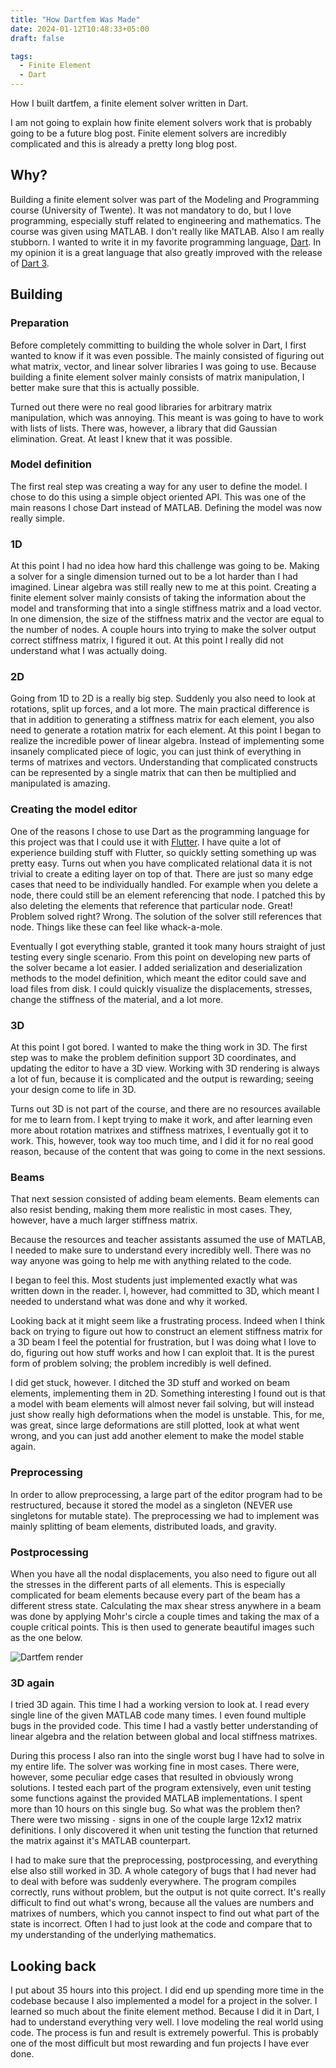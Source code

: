 ```yaml
---
title: "How Dartfem Was Made"
date: 2024-01-12T10:48:33+05:00
draft: false

tags:
  - Finite Element
  - Dart
---
```

How I built dartfem, a finite element solver written in Dart.

I am not going to explain how finite element solvers work that is probably going to be a future blog post. Finite element solvers are incredibly complicated and this is already a pretty long blog post.

## Why?

Building a finite element solver was part of the Modeling and Programming course (University of Twente).
It was not mandatory to do, but I love programming, especially stuff related to engineering and mathematics.
The course was given using MATLAB. I don't really like MATLAB. Also I am really stubborn. I wanted to write it in my favorite programming language, [Dart](https://dart.dev/). In my opinion it is a great language that also greatly improved with the release of [Dart 3](https://medium.com/dartlang/announcing-dart-3-53f065a10635).

## Building

### Preparation

Before completely committing to building the whole solver in Dart, I first wanted to know if it was even possible. The mainly consisted of figuring out what matrix, vector, and linear solver libraries I was going to use. Because building a finite element solver mainly consists of matrix manipulation, I better make sure that this is actually possible.

Turned out there were no real good libraries for arbitrary matrix manipulation, which was annoying. This meant is was going to have to work with lists of lists. There was, however, a library that did Gaussian elimination. Great. At least I knew that it was possible.

### Model definition

The first real step was creating a way for any user to define the model. I chose to do this using a simple object oriented API. This was one of the main reasons I chose Dart instead of MATLAB. Defining the model was now really simple.

### 1D

At this point I had no idea how hard this challenge was going to be. Making a solver for a single dimension turned out to be a lot harder than I had imagined. Linear algebra was still really new to me at this point. Creating a finite element solver mainly consists of taking the information about the model and transforming that into a single stiffness matrix and a load vector. In one dimension, the size of the stiffness matrix and the vector are equal to the number of nodes. A couple hours into trying to make the solver output correct stiffness matrix, I figured it out. At this point I really did not understand what I was actually doing.

### 2D

Going from 1D to 2D is a really big step. Suddenly you also need to look at rotations, split up forces, and a lot more. The main practical difference is that in addition to generating a stiffness matrix for each element, you also need to generate a rotation matrix for each element. At this point I began to realize the incredible power of linear algebra. Instead of implementing some insanely complicated piece of logic, you can just think of everything in terms of matrixes and vectors. Understanding that complicated constructs can be represented by a single matrix that can then be multiplied and manipulated is amazing.

### Creating the model editor

One of the reasons I chose to use Dart as the programming language for this project was that I could use it with [Flutter](https://flutter.dev/). I have quite a lot of experience building stuff with Flutter, so quickly setting something up was pretty easy. Turns out when you have complicated relational data it is not trivial to create a editing layer on top of that. There are just so many edge cases that need to be individually handled. For example when you delete a node, there could still be an element referencing that node. I patched this by also deleting the elements that reference that particular node. Great! Problem solved right? Wrong. The solution of the solver still references that node. Things like these can feel like whack-a-mole.

Eventually I got everything stable, granted it took many hours straight of just testing every single scenario. From this point on developing new parts of the solver became a lot easier. I added serialization and deserialization methods to the model definition, which meant the editor could save and load files from disk. I could quickly visualize the displacements, stresses, change the stiffness of the material, and a lot more.

### 3D

At this point I got bored. I wanted to make the thing work in 3D. The first step was to make the problem definition support 3D coordinates, and updating the editor to have a 3D view. Working with 3D rendering is always a lot of fun, because it is complicated and the output is rewarding; seeing your design come to life in 3D.

Turns out 3D is not part of the course, and there are no resources available for me to learn from. I kept trying to make it work, and after learning even more about rotation matrixes and stiffness matrixes, I eventually got it to work. This, however, took way too much time, and I did it for no real good reason, because of the content that was going to come in the next sessions.

### Beams

That next session consisted of adding beam elements. Beam elements can also resist bending, making them more realistic in most cases. They, however, have a much larger stiffness matrix.

Because the resources and teacher assistants assumed the use of MATLAB, I needed to make sure to understand every incredibly well. There was no way anyone was going to help me with anything related to the code.

I began to feel this. Most students just implemented exactly what was written down in the reader. I, however, had committed to 3D, which meant I needed to understand what was done and why it worked.

Looking back at it might seem like a frustrating process. Indeed when I think back on trying to figure out how to construct an element stiffness matrix for a 3D beam I feel the potential for frustration, but I was doing what I love to do, figuring out how stuff works and how I can exploit that. It is the purest form of problem solving; the problem incredibly is well defined.

I did get stuck, however. I ditched the 3D stuff and worked on beam elements, implementing them in 2D. Something interesting I found out is that a model with beam elements will almost never fail solving, but will instead just show really high deformations when the model is unstable. This, for me, was great, since large deformations are still plotted, look at what went wrong, and you can just add another element to make the model stable again.

### Preprocessing

In order to allow preprocessing, a large part of the editor program had to be restructured, because it stored the model as a singleton (NEVER use singletons for mutable state). The preprocessing we had to implement was mainly splitting of beam elements, distributed loads, and gravity.

### Postprocessing

When you have all the nodal displacements, you also need to figure out all the stresses in the different parts of all elements. This is especially complicated for beam elements because every part of the beam has a different stress state. Calculating the max shear stress anywhere in a beam was done by applying Mohr's circle a couple times and taking the max of a couple critical points. This is then used to generate beautiful images such as the one below.

![Dartfem render](/img/dartfem-render.png)

### 3D again

I tried 3D again. This time I had a working version to look at. I read every single line of the given MATLAB code many times. I even found multiple bugs in the provided code. This time I had a vastly better understanding of linear algebra and the relation between global and local stiffness matrixes.

During this process I also ran into the single worst bug I have had to solve in my entire life. The solver was working fine in most cases. There were, however, some peculiar edge cases that resulted in obviously wrong solutions. I tested each part of the program extensively, even unit testing some functions against the provided MATLAB implementations. I spent more than 10 hours on this single bug. So what was the problem then? There were two missing `-` signs in one of the couple large 12x12 matrix definitions. I only discovered it when unit testing the function that returned the matrix against it's MATLAB counterpart.

I had to make sure that the preprocessing, postprocessing, and everything else also still worked in 3D. A whole category of bugs that I had never had to deal with before was suddenly everywhere. The program compiles correctly, runs without problem, but the output is not quite correct. It's really difficult to find out what's wrong, because all the values are numbers and matrixes of numbers, which you cannot inspect to find out what part of the state is incorrect. Often I had to just look at the code and compare that to my understanding of the underlying mathematics.

## Looking back

I put about 35 hours into this project. I did end up spending more time in the codebase because I also implemented a model for a project in the solver. I learned so much about the finite element method. Because I did it in Dart, I had to understand everything very well. I love modeling the real world using code. The process is fun and result is extremely powerful. This is probably one of the most difficult but most rewarding and fun projects I have ever done.